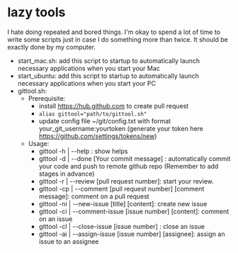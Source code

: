 # lazy tools
 I hate doing repeated and bored things. I'm okay to spend a lot of time to write some scripts just in case I do something more than twice.
 It should be exactly done by my computer.
 
 - start_mac.sh: add this script to startup to automatically launch necessary applications when you start your Mac
 - start_ubuntu: add this script to startup to automatically launch necessary applications when you start your PC
 - gittool.sh:
     - Prerequisite: 
          -  install https://hub.github.com to create pull request
          -  `alias gittool="path/to/gittool.sh"`
          - update config file ~/git/config.txt with format your_git_username:yourtoken (generate your token here https://github.com/settings/tokens/new)
      - Usage:
          - gittool -h | --help : show helps
          - gittool -d | --done [Your commit message] : automatically commit your code and push to remote github repo (Remember to add stages in advance)
          - gittool -r | --review [pull request number]: start your review.
          - gittool -cp | --comment [pull request number] [comment message]: comment on a pull request
          - gittool -ni | --new-issue [title] [content]: create new issue
          - gittool -ci | --comment-issue [issue number] [content]: comment on an issue
          - gittool -cl | --close-issue [issue number] : close an issue
          - gittool -ai | --assign-issue [issue number] [assignee]: assign an issue to an assignee


 

 
